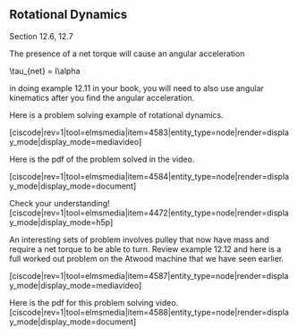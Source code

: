 ## Rotational Dynamics

<stop-note title="Read Knight 4ed" icon="stopnoteicons:book-icon">
  <span slot="message">Section 12.6, 12.7</span>
</stop-note>


The presence of a net torque will cause an angular acceleration 

<lrn-math>\tau_{net} = I\alpha </lrn-math>

in doing example 12.11 in your book, you will need to also use angular kinematics after you find the angular acceleration. 

Here is a problem solving example of rotational dynamics. 

[ciscode|rev=1|tool=elmsmedia|item=4583|entity_type=node|render=display_mode|display_mode=mediavideo]

Here is the pdf of the problem solved in the video. 

[ciscode|rev=1|tool=elmsmedia|item=4584|entity_type=node|render=display_mode|display_mode=document]

Check your understanding! 
[ciscode|rev=1|tool=elmsmedia|item=4472|entity_type=node|render=display_mode|display_mode=h5p]

An interesting sets of problem involves pulley that now have mass and require a net torque to be able to turn. Review example 12.12 and here is a full worked out problem on the Atwood machine that we have seen earlier. 

[ciscode|rev=1|tool=elmsmedia|item=4587|entity_type=node|render=display_mode|display_mode=mediavideo]

Here is the pdf for this problem solving video. 
[ciscode|rev=1|tool=elmsmedia|item=4588|entity_type=node|render=display_mode|display_mode=document]